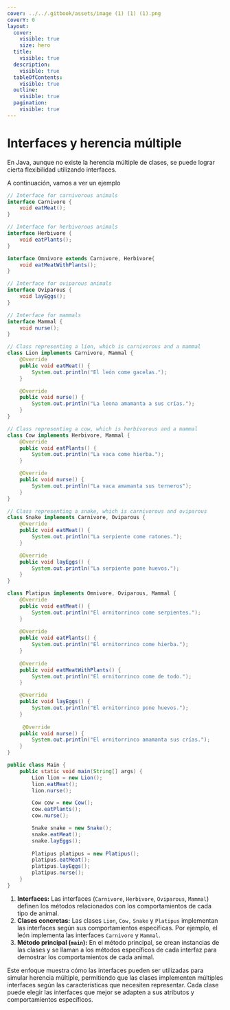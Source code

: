 ```yaml
---
cover: ../../.gitbook/assets/image (1) (1) (1).png
coverY: 0
layout:
  cover:
    visible: true
    size: hero
  title:
    visible: true
  description:
    visible: true
  tableOfContents:
    visible: true
  outline:
    visible: true
  pagination:
    visible: true
---
```


# Interfaces y herencia múltiple

En Java, aunque no existe la herencia múltiple de clases, se puede lograr cierta flexibilidad utilizando interfaces.&#x20;

A continuación, vamos a ver un ejemplo&#x20;

```java
// Interface for carnivorous animals
interface Carnivore {
    void eatMeat();
}

// Interface for herbivorous animals
interface Herbivore {
    void eatPlants();
}

interface Omnivore extends Carnivore, Herbivore{
    void eatMeatWithPlants();
}

// Interface for oviparous animals
interface Oviparous {
    void layEggs();
}

// Interface for mammals
interface Mammal {
    void nurse();
}

// Class representing a lion, which is carnivorous and a mammal
class Lion implements Carnivore, Mammal {
    @Override
    public void eatMeat() {
        System.out.println("El león come gacelas.");
    }

    @Override
    public void nurse() {
        System.out.println("La leona amamanta a sus crías.");
    }
}

// Class representing a cow, which is herbivorous and a mammal
class Cow implements Herbivore, Mammal {
    @Override
    public void eatPlants() {
        System.out.println("La vaca come hierba.");
    }

    @Override
    public void nurse() {
        System.out.println("La vaca amamanta sus terneros");
    }
}

// Class representing a snake, which is carnivorous and oviparous
class Snake implements Carnivore, Oviparous {
    @Override
    public void eatMeat() {
        System.out.println("La serpiente come ratones.");
    }

    @Override
    public void layEggs() {
        System.out.println("La serpiente pone huevos.");
    }
}

class Platipus implements Omnivore, Oviparous, Mammal {
    @Override
    public void eatMeat() {
        System.out.println("El ornitorrinco come serpientes.");
    }
    
    @Override
    public void eatPlants() {
        System.out.println("El ornitorrinco come hierba.");
    }
    
    @Override
    public void eatMeatWithPlants() {
        System.out.println("El ornitorrinco come de todo.");
    }

    @Override
    public void layEggs() {
        System.out.println("El ornitorrinco pone huevos.");
    }
    
     @Override
    public void nurse() {
        System.out.println("El ornitorrinco amamanta sus crías.");
    }
}

public class Main {
    public static void main(String[] args) {
        Lion lion = new Lion();
        lion.eatMeat();
        lion.nurse();

        Cow cow = new Cow();
        cow.eatPlants();
        cow.nurse();

        Snake snake = new Snake();
        snake.eatMeat();
        snake.layEggs();
        
        Platipus platipus = new Platipus();
        platipus.eatMeat();
        platipus.layEggs();
        platipus.nurse();
    }
}
```

1. **Interfaces:** Las interfaces (`Carnivore`, `Herbivore`, `Oviparous`, `Mammal`) definen los métodos relacionados con los comportamientos de cada tipo de animal.
2. **Clases concretas:** Las clases `Lion`, `Cow,` `Snake` y `Platipus` implementan las interfaces según sus comportamientos específicas. Por ejemplo, el león implementa las interfaces `Carnivore` y `Mammal`.
3. **Método principal (`main`):** En el método principal, se crean instancias de las clases y se llaman a los métodos específicos de cada interfaz para demostrar los comportamientos de cada animal.

Este enfoque muestra cómo las interfaces pueden ser utilizadas para simular herencia múltiple, permitiendo que las clases implementen múltiples interfaces según las características que necesiten representar. Cada clase puede elegir las interfaces que mejor se adapten a sus atributos y comportamientos específicos.
